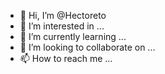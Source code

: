 - 👋 Hi, I’m @Hectoreto
- 👀 I’m interested in ...
- 🌱 I’m currently learning ...
- 💞️ I’m looking to collaborate on ...
- 📫 How to reach me ...

<!---
Hectoreto/Hectoreto is a ✨ special ✨ repository because its `README.md` (this file) appears on your GitHub profile.
You can click the Preview link to take a look at your changes.
--->
